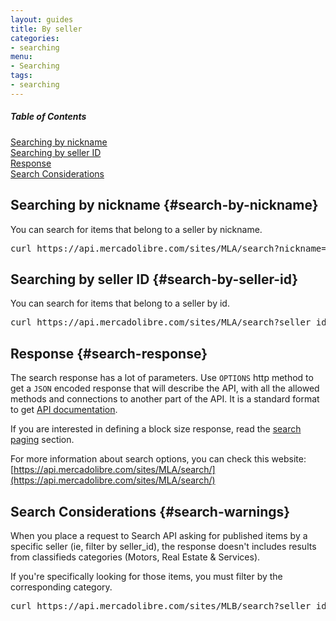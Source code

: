 ```yaml
---
layout: guides
title: By seller
categories: 
- searching
menu: 
- Searching
tags: 
- searching
---
```

	
<div class="contents">
  <h5>Table of Contents</h5>
  <dl>
    <dt><a href="javascript:void(0)" onClick="goToByScroll('search-by-nickname')">Searching by nickname</a></dt>
    <dt><a href="javascript:void(0)" onClick="goToByScroll('search-by-seller-id')">Searching by seller ID</a></dt>
    <dt><a href="javascript:void(0)" onClick="goToByScroll('search-response')">Response</a></dt>
    <dt><a href="javascript:void(0)" onClick="goToByScroll('search-warnings')">Search Considerations</a></dt>
  </dl>
</div>

## Searching by nickname {#search-by-nickname}

You can search for items that belong to a seller by nickname.


<pre class="terminal">
curl https://api.mercadolibre.com/sites/MLA/search?nickname=.....
</pre>

## Searching by seller ID {#search-by-seller-id}

You can search for items that belong to a seller by id.

<pre class="terminal">
curl https://api.mercadolibre.com/sites/MLA/search?seller_id=.....
</pre>



## Response {#search-response}

The search response has a lot of parameters. Use <code>OPTIONS</code> http method to get a <code>JSON</code> encoded response that will describe the API, with all the allowed methods and connections to another part of the API. It is a standard format to get [API documentation](/design-considerations/#options).

If you are interested in defining a block size response, read the [search paging](/search-paging) section.


For more information about search options, you can check this website: [https://api.mercadolibre.com/sites/MLA/search/](https://api.mercadolibre.com/sites/MLA/search/)


## Search Considerations {#search-warnings}

When you place a request to Search API asking for published items by a specific seller (ie, filter by seller_id), the response doesn't includes results from classifieds categories (Motors, Real Estate & Services). 

If you're specifically looking for those items, you must filter by the corresponding category.

<pre class="terminal">
curl https://api.mercadolibre.com/sites/MLB/search?seller_id=36060987&amp;category=MLB1743 
</pre>





